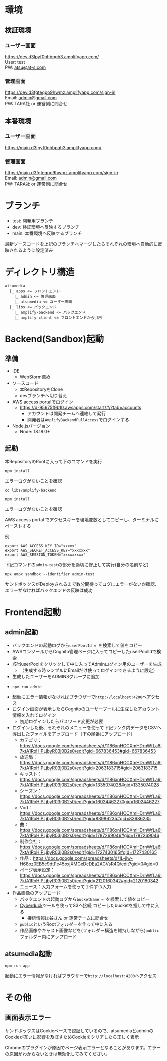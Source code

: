 # 環境
## 検証環境
### ユーザー画面
https://dev.d3lpyf0nhbpqh3.amplifyapp.com/ \
User: test \
PW: atsu@at-s.com
### 管理画面
https://dev.d3fgteqpo9hwmz.amplifyapp.com/sign-in \
Email: admin@gmail.com \
PW: TARA社 or 運営側に問合せ
## 本番環境
### ユーザー画面
https://main.d3lpyf0nhbpqh3.amplifyapp.com/
### 管理画面
https://main.d3fgteqpo9hwmz.amplifyapp.com/sign-in \
Email: admin@gmail.com \
PW: TARA社 or 運営側に問合せ

# ブランチ
- test: 開発用ブランチ
- dev: 検証環境へ反映するブランチ
- main: 本番環境へ反映するブランチ

最新ソースコードを上記のブランチへマージしたらそれぞれの環境へ自動的に反映されるように設定済み

# ディレクトリ構造
```
atsumedia
  |_ apps <= フロントエンド
    |_ admin <= 管理画面
    |_ atsumedia <= ユーザー画面
  |_ libs <= バックエンド
    |_ amplify-backend <= バックエンド
    |_ amplify-client <= フロントエンドから引用
```

# Backend(Sandbox)起動
## 準備
- IDE
  - WebStorm薦め
- ソースコード
  - 本RepositoryをClone
  - devブランチへ切り替え
- AWS access portalでログイン
  - https://d-95675f9b10.awsapps.com/start/#/?tab=accounts
    - アカウントは開発チームへ連絡して発行
    - 開発者は`AmplifyBackendFullAccess`でログインする
- Node.jsバージョン
  - Node: 18.18.0+
## 起動
本RepositoryのRootに入って下のコマンドを実行
  ```
  npm install
  ```
エラーログがないことを確認
  ```
  cd libs/amplify-backend
  ```
  ```
  npm install
  ```
エラーログがないことを確認

AWS access portal でアクセスキーを環境変数としてコピーし、ターミナルにペーストする

例
```
export AWS_ACCESS_KEY_ID="xxxxx"
export AWS_SECRET_ACCESS_KEY="xxxxxxx"
export AWS_SESSION_TOKEN="xxxxxxxxx"
```

下記コマンドの`admin-test`の部分を適切に修正して実行(自分の名前など)
```
npx ampx sandbox --identifier admin-test
```

サンドボックスがDeployされるまで数分間待ってログにエラーがないか確認、エラーがなければバックエンドの反映は成功

# Frontend起動
## admin起動
- バックエンドの起動ログから`userPoolId = `を検索して値をコピー
- AWSコンソールからCognito管理ページに入ってコピーしたuserPoolIdで検索
- 該当userPoolをクリックして中に入ってAdminログイン用のユーザーを生成
  - （生成する時シンプルにEmailだけ使ってログインできるように設定）
- 生成したユーザーをADMINSグループに追加
- 
  ```
  npm run admin
  ```
- 起動にエラー情報がなければブラウザーで`http://localhost:4200`へアクセス
- ログイン画面が表示したらCognitoのユーザープールに生成したアカウント情報を入れてログイン
  - 初期ログインしたらパスワード変更が必要
- ログインした後、それぞれのメニューを使って下記リンク内データをCSVへ導出したファイルをアップロード（下の順番にアップロード）
  - カテゴリ：https://docs.google.com/spreadsheets/d/1186xnHCCXmHDrnWfLa6I7ktA1RoHIPLjbyR03j0B2s0/edit?gid=667836453#gid=667836453
  - 放送局：https://docs.google.com/spreadsheets/d/1186xnHCCXmHDrnWfLa6I7ktA1RoHIPLjbyR03j0B2s0/edit?gid=2063183715#gid=2063183715
  - キャスト：https://docs.google.com/spreadsheets/d/1186xnHCCXmHDrnWfLa6I7ktA1RoHIPLjbyR03j0B2s0/edit?gid=1335074028#gid=1335074028
  - シーズン：https://docs.google.com/spreadsheets/d/1186xnHCCXmHDrnWfLa6I7ktA1RoHIPLjbyR03j0B2s0/edit?gid=1602446227#gid=1602446227
  - Vod：https://docs.google.com/spreadsheets/d/1186xnHCCXmHDrnWfLa6I7ktA1RoHIPLjbyR03j0B2s0/edit?gid=83986235#gid=83986235
  - 曲：https://docs.google.com/spreadsheets/d/1186xnHCCXmHDrnWfLa6I7ktA1RoHIPLjbyR03j0B2s0/edit?gid=1787269046#gid=1787269046
  - 制作会社：https://docs.google.com/spreadsheets/d/1186xnHCCXmHDrnWfLa6I7ktA1RoHIPLjbyR03j0B2s0/edit?gid=1727430165#gid=1727430165
  - 作品：https://docs.google.com/spreadsheets/d/1L-jlw-H68oz0EB5c9dtPe45oxjXMGxDcDEa2ACVsR4Q/edit?gid=0#gid=0
  - ページ表示設定：https://docs.google.com/spreadsheets/d/1186xnHCCXmHDrnWfLa6I7ktA1RoHIPLjbyR03j0B2s0/edit?gid=2120160342#gid=2120160342
  - ニュース：入力フォームを使って１件ずつ入力
- 作品画像のアップロード 
  - バックエンドの起動ログから`bucketName = `を検索して値をコピー
  - [Cyberduck](https://blog.usize-tech.com/uploads3-by-cyberduck/)ツールを使ってS3へ接続
  コピーしたbucketを捜して中に入る
    - 接続情報は谷さん or 運営チームに問合せ
  - `public`というRootフォルダーを作って中に入る
  - 作品画像やキャスト画像などを(フォルダー構造を維持しながら)`public`フォルダー内にアップロード

## atsumedia起動
```
npm run app
```
起動にエラー情報がなければブラウザーで`http://localhost:4200`へアクセス

# その他
## 画面表示エラー
サンドボックスはCookieベースで認証しているので、atsumediaとadminのCookieが互いに影響を及ぼすためCookieをクリアしたら正しく表示

Chromeのプラグインが原因でページ表示エラーとなることがあります。エラーの原因がわからないときは無効化してみてください。

